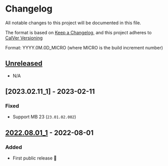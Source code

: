 # Changelog
All notable changes to this project will be documented in this file.

The format is based on [Keep a Changelog](https://keepachangelog.com/en/1.0.0/),
and this project adheres to [CalVer Versioning](https://calver.org)

Format: YYYY.0M.0D_MICRO (where MICRO is the build increment number)

## [Unreleased]
- N/A

## [2023.02.11_1] - 2023-02-11

### Fixed
- Support MB 23 (`23.01.02.002`)

## [2022.08.01_1] - 2022-08-01

### Added
- First public release 🎉

[Unreleased]: https://github.com/DolphBit/mb-automation-ahk/compare/2023.02.11_1...HEAD
[2023.02.04_1]: https://github.com/DolphBit/mb-automation-ahk/releases/tag/2023.02.11_1
[2022.08.01_1]: https://github.com/DolphBit/mb-automation-ahk/releases/tag/2022.08.01_1
